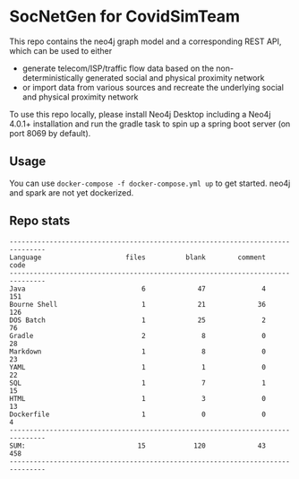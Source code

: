 # SocNetGen for CovidSimTeam

This repo contains the neo4j graph model and a corresponding REST API, which can be used to either 

- generate telecom/ISP/traffic flow data based on the non-deterministically generated social and physical proximity network
- or import data from various sources and recreate the underlying social and physical proximity network

To use this repo locally, please install Neo4j Desktop including a Neo4j 4.0.1+ installation and run the gradle task to 
spin up a spring boot server (on port 8069 by default).

## Usage

You can use `docker-compose -f docker-compose.yml up` to get started. neo4j and spark are not yet dockerized.

## Repo stats

```
-------------------------------------------------------------------------------
Language                     files          blank        comment           code
-------------------------------------------------------------------------------
Java                             6             47              4            151
Bourne Shell                     1             21             36            126
DOS Batch                        1             25              2             76
Gradle                           2              8              0             28
Markdown                         1              8              0             23
YAML                             1              1              0             22
SQL                              1              7              1             15
HTML                             1              3              0             13
Dockerfile                       1              0              0              4
-------------------------------------------------------------------------------
SUM:                            15            120             43            458
-------------------------------------------------------------------------------

```
